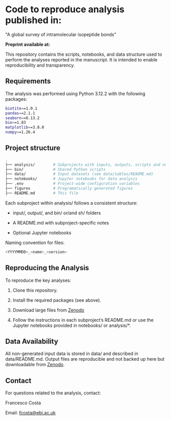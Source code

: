 # Code to reproduce analysis published in:
"A global survey of intramolecular isopeptide bonds"

**Preprint available at:** 
[]()

This repository contains the scripts, notebooks, and data structure used to perform the analyses reported in the manuscript. It is intended to enable reproducibility and transparency.

## Requirements
The analysis was performed using Python 3.12.2 with the following packages:
```bash
biotite==1.0.1  
pandas==2.1.1  
seaborn==0.13.2  
bio==1.83  
matplotlib==3.8.0  
numpy==1.26.4
```

## Project structure

```bash
.
├── analysis/        # Subprojects with inputs, outputs, scripts and notebooks
├── bin/             # Shared Python scripts
├── data/            # Input datasets (see data/tables/README.md)
├── notebooks/       # Jupyter notebooks for data analysis
├── .env             # Project-wide configuration variables
├── figures          # Programatically generated figures
├── README.md        # This file

```

Each subproject within analysis/ follows a consistent structure:

- input/, output/, and bin/ or/and sh/ folders

- A README.md with subproject-specific notes

- Optional Jupyter notebooks

Naming convention for files:

```bash
<YYYYMMDD>_<name>_<version>
```

## Reproducing the Analysis

To reproduce the key analyses:

1. Clone this repository.

2. Install the required packages (see above).

3. Download large files from [Zenodo](https://doi.org/10.5281/zenodo.15024939)

4. Follow the instructions in each subproject’s README.md or use the Jupyter notebooks provided in notebooks/ or analysis/*.

## Data Availability

All non-generated input data is stored in data/ and described in data/README.md.
Output files are reproducible and not backed up here but downloadable from [Zenodo](https://doi.org/10.5281/zenodo.15024939).


## Contact

For questions related to the analysis, contact:

Francesco Costa

Email: fcosta@ebi.ac.uk
